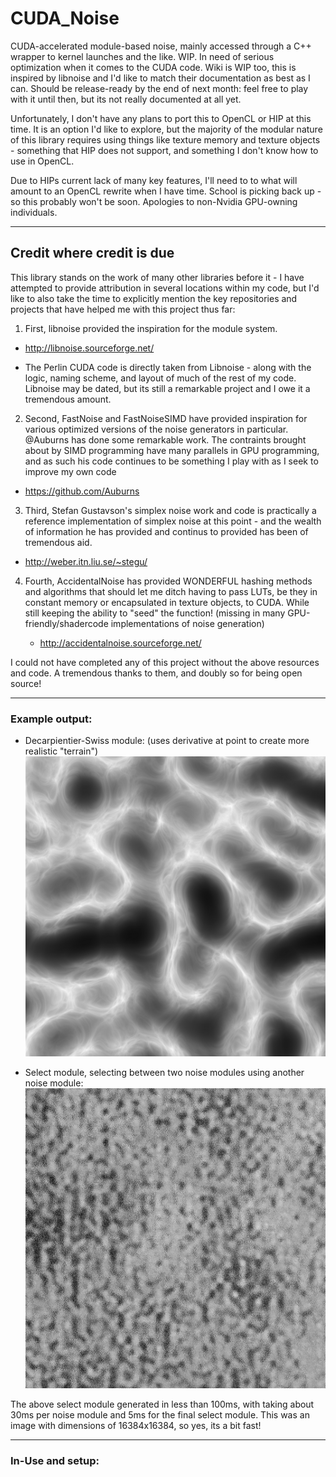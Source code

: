 # CUDA_Noise
  CUDA-accelerated module-based noise, mainly accessed through a C++ wrapper to kernel launches and the like. WIP. In need of serious optimization when it comes to the CUDA code. Wiki is WIP too, this is inspired by libnoise and I'd like to match their documentation as best as I can. Should be release-ready by the end of next month: feel free to play with it until then, but its not really documented at all yet.
  
  
  Unfortunately, I don't have any plans to port this to OpenCL or HIP at this time. It is an option I'd like to explore, but the majority of the modular nature of this library requires using things like texture memory and texture objects - something that HIP does not support, and something I don't know how to use in OpenCL.
  
  
  Due to HIPs current lack of many key features, I'll need to to what will amount to an OpenCL rewrite when I have time. School is picking back up - so this probably won't be soon. Apologies to non-Nvidia GPU-owning individuals.
 
 ---
## Credit where credit is due

  This library stands on the work of many other libraries before it - I have attempted to provide attribution in several locations within my code, but I'd like to also take the time to explicitly mention the key repositories and projects that have helped me with this project thus far:
  
  
1. First, libnoise provided the inspiration for the module system.
 
  * http://libnoise.sourceforge.net/
 
  * The Perlin CUDA code is directly taken from Libnoise - along with the logic, naming scheme, and layout of much of the rest of my code. Libnoise may be dated, but its still a remarkable project and I owe it a tremendous amount.
 
2. Second, FastNoise and FastNoiseSIMD have provided inspiration for various optimized versions of the noise generators in particular. @Auburns has done some remarkable work. The contraints brought about by SIMD programming have many parallels in GPU programming, and as such his code continues to be something I play with as I seek to improve my own code
  
  * https://github.com/Auburns 
 
3. Third, Stefan Gustavson's simplex noise work and code is practically a reference implementation of simplex noise at this point - and the wealth of information he has provided and continus to provided has been of tremendous aid.
    
  * http://weber.itn.liu.se/~stegu/
  
  
4. Fourth, AccidentalNoise has provided WONDERFUL hashing methods and algorithms that should let me ditch having to pass LUTs, be they in constant memory or encapsulated in texture objects, to CUDA. While still keeping the ability to "seed" the function! (missing in many GPU-friendly/shadercode implementations of noise generation)
  
   * http://accidentalnoise.sourceforge.net/
    
 I could not have completed any of this project without the above resources and code. A tremendous thanks to them, and doubly so for being open source!
 
---

### Example output:
  
  * Decarpientier-Swiss module: (uses derivative at point to create more realistic "terrain")
    ![Decarpientier-Swiss creates excellent mountainous terrain](/img/dc_swiss_perlin.png?raw=true)
  
  * Select module, selecting between two noise modules using another noise module:
    ![Select module example](/img/downscaled_test.jpg?raw=true)


The above select module generated in less than 100ms, with taking about 30ms per noise module and 5ms for the final select module. This was an image with dimensions of 16384x16384, so yes, its a bit fast!


--- 
  
  
### In-Use and setup:
